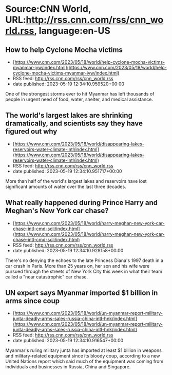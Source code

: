 # Source:CNN World, URL:http://rss.cnn.com/rss/cnn_world.rss, language:en-US

## How to help Cyclone Mocha victims
 - [https://www.cnn.com/2023/05/18/world/help-cyclone-mocha-victims-myanmar-iyw/index.html](https://www.cnn.com/2023/05/18/world/help-cyclone-mocha-victims-myanmar-iyw/index.html)
 - RSS feed: http://rss.cnn.com/rss/cnn_world.rss
 - date published: 2023-05-19 12:34:10.959520+00:00

One of the strongest storms ever to hit Myanmar has left thousands of people in urgent need of food, water, shelter, and medical assistance.

## The world's largest lakes are shrinking dramatically, and scientists say they have figured out why
 - [https://www.cnn.com/2023/05/18/world/disappearing-lakes-reservoirs-water-climate-intl/index.html](https://www.cnn.com/2023/05/18/world/disappearing-lakes-reservoirs-water-climate-intl/index.html)
 - RSS feed: http://rss.cnn.com/rss/cnn_world.rss
 - date published: 2023-05-19 12:34:10.951717+00:00

More than half of the world's largest lakes and reservoirs have lost significant amounts of water over the last three decades.

## What really happened during Prince Harry and Meghan's New York car chase?
 - [https://www.cnn.com/2023/05/18/world/harry-meghan-new-york-car-chase-intl-cmd-scli/index.html](https://www.cnn.com/2023/05/18/world/harry-meghan-new-york-car-chase-intl-cmd-scli/index.html)
 - RSS feed: http://rss.cnn.com/rss/cnn_world.rss
 - date published: 2023-05-19 12:34:10.928158+00:00

There's no denying the echoes to the late Princess Diana's 1997 death in a car crash in Paris. More than 25 years on, her son and his wife were pursued through the streets of New York City this week in what their team called a "near catastrophic" car chase.

## UN expert says Myanmar imported $1 billion in arms since coup
 - [https://www.cnn.com/2023/05/18/world/un-myanmar-report-military-junta-deadly-arms-sales-russia-china-intl-hnk/index.html](https://www.cnn.com/2023/05/18/world/un-myanmar-report-military-junta-deadly-arms-sales-russia-china-intl-hnk/index.html)
 - RSS feed: http://rss.cnn.com/rss/cnn_world.rss
 - date published: 2023-05-19 12:34:10.916547+00:00

Myanmar's ruling military junta has imported at least $1 billion in weapons and military-related equipment since its bloody coup, according to a new United Nations report which said much of the equipment was coming from individuals and businesses in Russia, China and Singapore.

